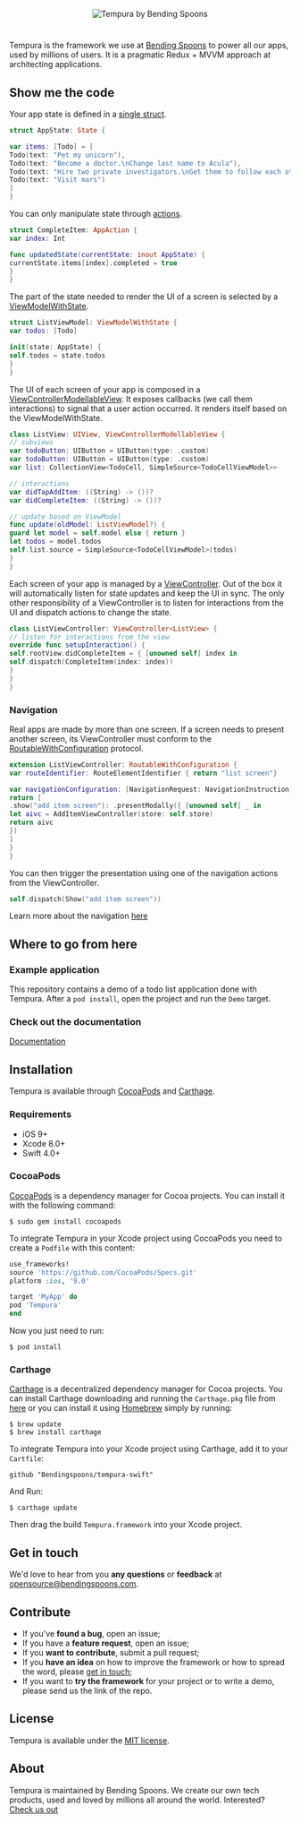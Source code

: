 <p align="center">
  <img src="https://github.com/BendingSpoons/tempura-lib-swift/blob/master/Assets/tempura_header.png" alt="Tempura by Bending Spoons"/>
</p>

# 

Tempura is the framework we use at [Bending Spoons](www.bendingspoons.com) to power all our apps, used by millions of users.
It is a pragmatic Redux + MVVM approach at architecting applications.



## Show me the code

Your app state is defined in a [single struct](https://github.com/BendingSpoons/katana-swift).

```swift
struct AppState: State {

var items: [Todo] = [
Todo(text: "Pet my unicorn"),
Todo(text: "Become a doctor.\nChange last name to Acula"),
Todo(text: "Hire two private investigators.\nGet them to follow each other"),
Todo(text: "Visit mars")
]
}
```

You can only manipulate state through [actions](https://github.com/BendingSpoons/katana-swift).

```swift
struct CompleteItem: AppAction {
var index: Int

func updatedState(currentState: inout AppState) {
currentState.items[index].completed = true
}
}
```

The part of the state needed to render the UI of a screen is selected by a [ViewModelWithState](./docs/Protocols/ViewModelWithState.html).

```swift
struct ListViewModel: ViewModelWithState {
var todos: [Todo]

init(state: AppState) {
self.todos = state.todos
}
}
```

The UI of each screen of your app is composed in a [ViewControllerModellableView](./docs/Protocols/ViewControllerModellableView.html). It exposes callbacks (we call them interactions) to signal that a user action occurred. It renders itself based on the ViewModelWithState.

```swift
class ListView: UIView, ViewControllerModellableView {
// subviews
var todoButton: UIButton = UIButton(type: .custom)
var todoButton: UIButton = UIButton(type: .custom)
var list: CollectionView<TodoCell, SimpleSource<TodoCellViewModel>>

// interactions
var didTapAddItem: ((String) -> ())?
var didCompleteItem: ((String) -> ())?

// update based on ViewModel
func update(oldModel: ListViewModel?) {
guard let model = self.model else { return }
let todos = model.todos
self.list.source = SimpleSource<TodoCellViewModel>(todos)
}
}
```

Each screen of your app is managed by a [ViewController](./docs/Classes/ViewController.html). Out of the box it will automatically listen for state updates and keep the UI in sync. The only other responsibility of a ViewController is to listen for interactions from the UI and dispatch actions to change the state.

```swift
class ListViewController: ViewController<ListView> {
// listen for interactions from the view
override func setupInteraction() {
self.rootView.didCompleteItem = { [unowned self] index in
self.dispatch(CompleteItem(index: index))
}
}
}
```

### Navigation

Real apps are made by more than one screen. If a screen needs to present another screen, its ViewController must conform to the [RoutableWithConfiguration](./docs/Protocols/RoutableWithConfiguration.html) protocol.

```swift
extension ListViewController: RoutableWithConfiguration {
var routeIdentifier: RouteElementIdentifier { return "list screen"}

var navigationConfiguration: [NavigationRequest: NavigationInstruction] {
return [
.show("add item screen"): .presentModally({ [unowned self] _ in
let aivc = AddItemViewController(store: self.store)
return aivc
})
]
}
}
```

You can then trigger the presentation using one of the navigation actions from the ViewController.

```swift
self.dispatch(Show("add item screen"))
```

Learn more about the navigation [here](./docs/Classes/Navigator.html)



## Where to go from here

### Example application

This repository contains a demo of a todo list application done with Tempura. After a `pod install`, open the project and run the `Demo` target.

### Check out the documentation

[Documentation](./docs/index.html)



## Installation

Tempura is available through [CocoaPods](https://cocoapods.org) and [Carthage](https://github.com/Carthage/Carthage).

### Requirements

- iOS 9+
- Xcode 8.0+
- Swift 4.0+

### CocoaPods

[CocoaPods](https://cocoapods.org/) is a dependency manager for Cocoa projects. You can install it with the following command:

```shell
$ sudo gem install cocoapods
```

To integrate Tempura in your Xcode project using CocoaPods you need to create a `Podfile` with this content:

```ruby
use_frameworks!
source 'https://github.com/CocoaPods/Specs.git'
platform :ios, '9.0'

target 'MyApp' do
pod 'Tempura'
end
```

Now you just need to run:

```shell
$ pod install
```

### Carthage

[Carthage](https://github.com/Carthage/Carthage) is a decentralized dependency manager for Cocoa projects. You can install Carthage downloading and running the `Carthage.pkg` file from [here](https://github.com/Carthage/Carthage/releases) or you can install it using [Homebrew](http://brew.sh/) simply by running:

```
$ brew update
$ brew install carthage
```

To integrate Tempura into your Xcode project using Carthage, add it to your `Cartfile`:

```Shell
github "Bendingspoons/tempura-swift"
```

And Run:

```shell
$ carthage update
```

Then drag the build `Tempura.framework` into your Xcode project.

## Get in touch

We'd love to hear from you **any questions** or **feedback** at [opensource@bendingspoons.com](mailto:opensource@bendingspoons.com).

## Contribute

- If you've **found a bug**, open an issue;
- If you have a **feature request**, open an issue;
- If you **want to contribute**, submit a pull request;
- If you **have an idea** on how to improve the framework or how to spread the word, please [get in touch](https://github.com/BendingSpoons/katana-swift#get-in-touch);
- If you want to **try the framework** for your project or to write a demo, please send us the link of the repo.

## License

Tempura is available under the [MIT license](https://github.com/BendingSpoons/tempura-swift/blob/master/LICENSE).



## About

Tempura is maintained by Bending Spoons.
We create our own tech products, used and loved by millions all around the world.
Interested? [Check us out]()
